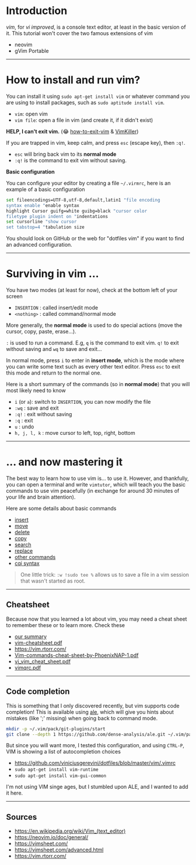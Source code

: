 # Introduction

*vim*, for *vi improved*, is a console text editor, at least in the basic version of it. This tutorial won't cover the two famous extensions of vim

* neovim
* gVim Portable

<hr class="sl">

# How to install and run vim?

You can install it using `sudo apt-get install vim` or whatever command you are using to install packages, such as `sudo aptitude install vim`.

* `vim`: open vim
* `vim file`: open a file in vim (and create it, if it didn't exist)

**HELP, I can't exit vim.** (😂 [how-to-exit-vim](https://github.com/hakluke/how-to-exit-vim) & [VimKiller](https://github.com/caseykneale/VIMKiller))

If you are trapped in vim, keep calm, and press `esc` (escape key), then `:q!`.

* `esc` will bring back vim to its **normal mode**
* `:q!` is the command to exit vim without saving.

**Basic configuration**

You can configure your editor by creating a file `~/.virmrc`, here is an example of a basic configuration

```bash
set fileencodings=UTF-8,utf-8,default,latin1 "file encoding
syntax enable "enable syntax
highlight Cursor guifg=white guibg=black "cursor color
filetype plugin indent on "indentations
set cursorline "show cursor
set tabstop=4 "tabulation size
```

You should look on GitHub or the web for "dotfiles vim" if you want to find an advanced configuration.

<hr class="sr">

# Surviving in vim ...

You have two modes (at least for now), check at the bottom left of your screen

* `INSERTION` : called insert/edit mode
* `<nothing>` : called command/normal mode

More generally, the **normal mode** is used to do special actions (move the cursor, copy, paste, erase...).

`:` is used to run a command. E.g, `q` is the command to exit vim.
`q!` to exit without saving and `wq` to save and exit...

In normal mode, press `i` to enter in **insert mode**, which is the mode where you can write some text such as every other text editor. Press `esc` to exit this mode and return to the normal one.

Here is a short summary of the commands (so in **normal mode**) that you will most likely need to know

* `i` (or `a`): switch to `INSERTION`, you can now modify the file
* `:wq` : save and exit
* `:q!` : exit without saving
* `:q` : exit
* `u` : undo
* `h, j, l, k` : move cursor to left, top, right, bottom

<hr class="sl">

# ... and now mastering it

The best way to learn how to use vim is... to use it. However, and thankfully, you can open a terminal and write `vimtutor`, which will teach you the basic commands to use vim peacefully (in exchange for around 30 minutes of your life and brain attention).

Here are some details about basic commands

* [insert](commands/insert.md)
* [move](commands/move.md)
* [delete](commands/delete.md)
* [copy](commands/copy.md)
* [search](commands/search.md)
* [replace](commands/replace.md)
* [other commands](commands/others.md)
* [cqi syntax](commands/cqi.md)

> One little trick: `:w !sudo tee %` allows us to save a file in a vim session that wasn't started as root.

<hr class="sr">

## Cheatsheet

Because now that you learned a lot about vim, you may need a cheat sheet to remember these or to learn more. Check these

* [our summary](summary.md)
* [vim-cheatsheet.pdf](https://www.cs.cmu.edu/~15131/f17/topics/vim/vim-cheatsheet.pdf)
* <https://vim.rtorr.com/>
* [Vim-commands-cheat-sheet-by-PhoenixNAP-1.pdf](https://github.com/memorize-code/memorize-references/raw/main/tools/vim/Vim-commands-cheat-sheet-by-PhoenixNAP-1.pdf)
* [vi_vim_cheat_sheet.pdf](https://www.shell-tips.com/cheat-sheets/vim-quick-references/vi_vim_cheat_sheet.pdf)
* [vimqrc.pdf](http://tnerual.eriogerg.free.fr/vimqrc.pdf)

<hr class="sl">

## Code completion

This is something that I only discovered recently, but vim supports code completion! This is available using [ale](https://github.com/dense-analysis/ale), which will give you hints about mistakes (like ';' missing) when going back to command mode.

```bash
mkdir -p ~/.vim/pack/git-plugins/start
git clone --depth 1 https://github.com/dense-analysis/ale.git ~/.vim/pack/git-plugins/start/ale
```

But since you will want more, I tested this configuration, and using `CTRL-P`, VIM is showing a list of autocompletion choices

* <https://github.com/viniciusgerevini/dotfiles/blob/master/vim/.vimrc>
* `sudo apt-get install vim-runtime`
* `sudo apt-get install vim-gui-common`

I'm not using VIM singe ages, but I stumbled upon ALE, and I wanted to add it here.

<hr class="sr">

## Sources

* <https://en.wikipedia.org/wiki/Vim_(text_editor)>
* <https://neovim.io/doc/general/>
* <https://vimsheet.com/>
* <https://vimsheet.com/advanced.html>
* <https://vim.rtorr.com/>